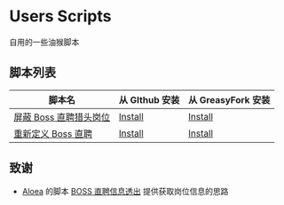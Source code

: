 # Users Scripts

自用的一些油猴脚本

## 脚本列表

| 脚本名                              | 从 GIthub 安装           | 从 GreasyFork 安装       |
| ----------------------------------- | ------------------------ | ------------------------ |
| [屏蔽 Boss 直聘猎头岗位][bh-github] | [Install][bh-github-raw] | [Install][bh-greasyfork] |
| [重新定义 Boss 直聘][rb-github]     | [Install][rb-github-raw] | [Install][rb-greasyfork] |

[bh-github]: https://github.com/tjx666/user-scripts/blob/main/block-hunter.user.js
[bh-github-raw]: https://raw.githubusercontent.com/tjx666/user-scripts/main/block-hunter.user.js
[bh-greasyfork]: https://greasyfork.org/zh-CN/scripts/489722-%E5%B1%8F%E8%94%BD-boss-%E7%9B%B4%E8%81%98%E7%8C%8E%E5%A4%B4%E5%B2%97%E4%BD%8D
[rb-github]: https://github.com/tjx666/user-scripts/blob/main/refined-boss.user.js
[rb-github-raw]: https://raw.githubusercontent.com/tjx666/user-scripts/main/refined-boss.user.js
[rb-greasyfork]: https://greasyfork.org/zh-CN/scripts/489722-%E5%B1%8F%E8%94%BD-boss-%E7%9B%B4%E8%81%98%E7%8C%8E%E5%A4%B4%E5%B2%97%E4%BD%8D

## 致谢

- [Aloea](blog.liluhui.cn) 的脚本 [BOSS 直聘信息透出](https://greasyfork.org/zh-CN/scripts/486545-boss%E7%9B%B4%E8%81%98%E4%BF%A1%E6%81%AF%E9%80%8F%E5%87%BA)
  提供获取岗位信息的思路
